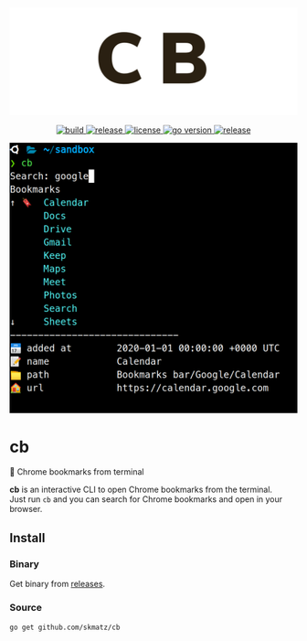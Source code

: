 <p align="center">
  <a href="https://github.com/skmatz/cb">
    <img src="./assets/images/banner.png" width="1000" alt="banner" />
  </a>
</p>

<p align="center">
  <a href="https://github.com/skmatz/cb/actions?query=workflow%3Abuild">
    <img
      src="https://github.com/skmatz/cb/workflows/build/badge.svg"
      alt="build"
    />
  </a>
  <a href="https://github.com/skmatz/cb/actions?query=workflow%3Arelease">
    <img
      src="https://github.com/skmatz/cb/workflows/release/badge.svg"
      alt="release"
    />
  </a>
  <a href="./LICENSE">
    <img
      src="https://img.shields.io/github/license/skmatz/cb"
      alt="license"
    />
  </a>
  <a href="./go.mod">
    <img
      src="https://img.shields.io/github/go-mod/go-version/skmatz/cb"
      alt="go version"
    />
  </a>
  <a href="https://github.com/skmatz/cb/releases/latest">
    <img
      src="https://img.shields.io/github/v/release/skmatz/cb"
      alt="release"
    />
  </a>
</p>

<p align="center">
  <img src="./assets/images/demo.png" width="640" alt="demo" />
</p>

# cb

:bookmark: Chrome bookmarks from terminal

**cb** is an interactive CLI to open Chrome bookmarks from the terminal.  
Just run `cb` and you can search for Chrome bookmarks and open in your browser.

## Install

### Binary

Get binary from [releases](https://github.com/skmatz/cb/releases).

### Source

```sh
go get github.com/skmatz/cb
```
